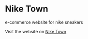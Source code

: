 # Nike Town
 e-commerce website for nike sneakers

Visit the website on [Nike Town](https://nike-town-ecommerce.netlify.app/)
